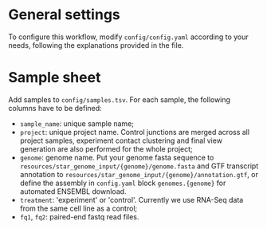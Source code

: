 # General settings
To configure this workflow, modify ``config/config.yaml`` according to your needs, following the explanations provided in the file.

# Sample sheet

Add samples to `config/samples.tsv`. For each sample, the following columns have to be defined:
+ `sample_name`: unique sample name;
+ `project`: unique project name. Control junctions are merged across all project samples, experiment contact clustering and final view generation are also performed for the whole project; 
+ `genome`: genome name. Put your genome fasta sequence to `resources/star_genome_input/{genome}/genome.fasta` and GTF transcript annotation to `resources/star_genome_input/{genome}/annotation.gtf`, or define the assembly in `config.yaml` block `genomes.{genome}` for automated ENSEMBL download.
+ `treatment`: 'experiment' or 'control'. Currently we use RNA-Seq data from the same cell line as a control;
+ `fq1`, `fq2`: paired-end fastq read files.

  
